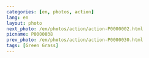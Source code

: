 ```yaml
---
categories: [en, photos, action]
lang: en
layout: photo
next_photo: /en/photos/action/action-P0000002.html
picname: P0000038
prev_photo: /en/photos/action/action-P0000030.html
tags: [Green Grass]
---
```

